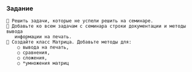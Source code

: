 ### Задание
    📌 Решить задачи, которые не успели решить на семинаре.
    📌 Добавьте ко всем задачам с семинара строки документации и методы вывода
       информации на печать.
    📌 Создайте класс Матрица. Добавьте методы для:
        ○ вывода на печать,
        ○ сравнения,
        ○ сложения,
        ○ *умножения матриц